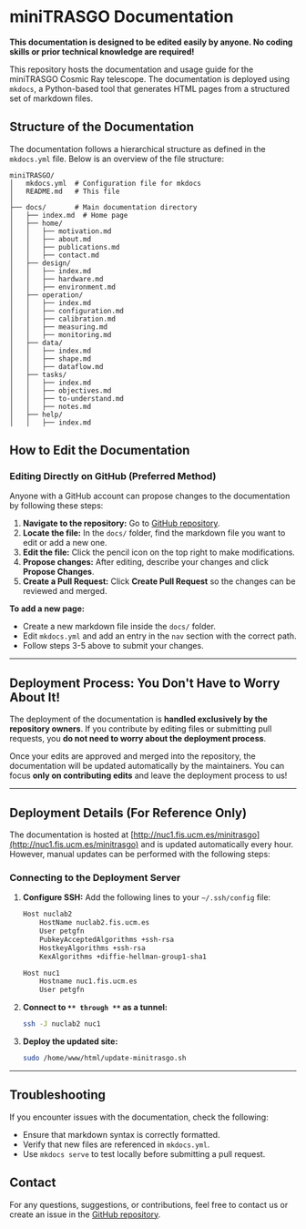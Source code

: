 # miniTRASGO Documentation

**This documentation is designed to be edited easily by anyone. No coding skills or prior technical knowledge are required!**

This repository hosts the documentation and usage guide for the miniTRASGO Cosmic Ray telescope. The documentation is deployed using `mkdocs`, a Python-based tool that generates HTML pages from a structured set of markdown files.

## Structure of the Documentation

The documentation follows a hierarchical structure as defined in the `mkdocs.yml` file. Below is an overview of the file structure:

```
miniTRASGO/
│   mkdocs.yml  # Configuration file for mkdocs
│   README.md   # This file
│
├── docs/       # Main documentation directory
│   ├── index.md  # Home page
│   ├── home/
│   │   ├── motivation.md
│   │   ├── about.md
│   │   ├── publications.md
│   │   ├── contact.md
│   ├── design/
│   │   ├── index.md
│   │   ├── hardware.md
│   │   ├── environment.md
│   ├── operation/
│   │   ├── index.md
│   │   ├── configuration.md
│   │   ├── calibration.md
│   │   ├── measuring.md
│   │   ├── monitoring.md
│   ├── data/
│   │   ├── index.md
│   │   ├── shape.md
│   │   ├── dataflow.md
│   ├── tasks/
│   │   ├── index.md
│   │   ├── objectives.md
│   │   ├── to-understand.md
│   │   ├── notes.md
│   ├── help/
│   │   ├── index.md
```

## How to Edit the Documentation

### Editing Directly on GitHub (Preferred Method)

Anyone with a GitHub account can propose changes to the documentation by following these steps:

1. **Navigate to the repository:** Go to [GitHub repository](https://github.com/cayesoneira/miniTRASGO).
2. **Locate the file:** In the `docs/` folder, find the markdown file you want to edit or add a new one.
3. **Edit the file:** Click the pencil icon on the top right to make modifications.
4. **Propose changes:** After editing, describe your changes and click **Propose Changes**.
5. **Create a Pull Request:** Click **Create Pull Request** so the changes can be reviewed and merged.

**To add a new page:**

- Create a new markdown file inside the `docs/` folder.
- Edit `mkdocs.yml` and add an entry in the `nav` section with the correct path.
- Follow steps 3-5 above to submit your changes.

---

## Deployment Process: You Don't Have to Worry About It!

The deployment of the documentation is **handled exclusively by the repository owners**. If you contribute by editing files or submitting pull requests, you **do not need to worry about the deployment process**.

Once your edits are approved and merged into the repository, the documentation will be updated automatically by the maintainers. You can focus **only on contributing edits** and leave the deployment process to us!

---

## Deployment Details (For Reference Only)

The documentation is hosted at [http://nuc1.fis.ucm.es/minitrasgo](http://nuc1.fis.ucm.es/minitrasgo) and is updated automatically every hour. However, manual updates can be performed with the following steps:

### Connecting to the Deployment Server

1. **Configure SSH:** Add the following lines to your `~/.ssh/config` file:

   ```bash
   Host nuclab2
       HostName nuclab2.fis.ucm.es
       User petgfn
       PubkeyAcceptedAlgorithms +ssh-rsa
       HostkeyAlgorithms +ssh-rsa
       KexAlgorithms +diffie-hellman-group1-sha1

   Host nuc1
       Hostname nuc1.fis.ucm.es
       User petgfn
   ```

2. **Connect to **``** through **``** as a tunnel:**

   ```bash
   ssh -J nuclab2 nuc1
   ```

3. **Deploy the updated site:**

   ```bash
   sudo /home/www/html/update-minitrasgo.sh
   ```

---

## Troubleshooting

If you encounter issues with the documentation, check the following:

- Ensure that markdown syntax is correctly formatted.
- Verify that new files are referenced in `mkdocs.yml`.
- Use `mkdocs serve` to test locally before submitting a pull request.

## Contact

For any questions, suggestions, or contributions, feel free to contact us or create an issue in the [GitHub repository](https://github.com/cayesoneira/miniTRASGO/issues).
